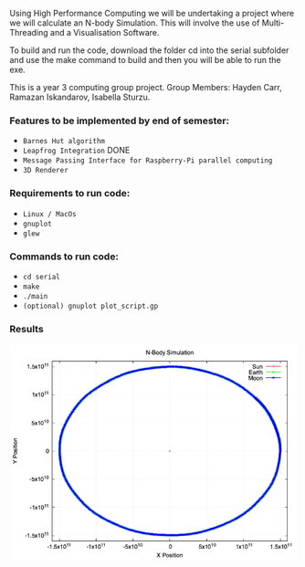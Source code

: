 Using High Performance Computing we will be undertaking a project where we will calculate an N-body Simulation. This will involve the use of Multi-Threading and a Visualisation Software.

To build and run the code, download the folder cd into the serial subfolder and use the make command to build and then you will be able to run the exe.

This is a year 3 computing group project.
Group Members: Hayden Carr, Ramazan Iskandarov, Isabella Sturzu.

### Features to be implemented by end of semester:
- `Barnes Hut algorithm`
- `Leapfrog Integration` DONE
- `Message Passing Interface for Raspberry-Pi parallel computing`
- `3D Renderer`

### Requirements to run code:
- `Linux / MacOs`
- `gnuplot`
- `glew`

### Commands to run code:
- `cd serial`
- `make`
- `./main`
- `(optional) gnuplot plot_script.gp`

### Results
![alt text](https://github.com/HaydenCar/GalacticSupercomputing/blob/main/serial/n_body_simulation.png)
